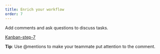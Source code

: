 ```yaml
---
title: Enrich your workflow
order: 7
---
```


Add comments and ask questions to discuss tasks.

[Kanban-step-7](howTo:Kanban-step-7)

**Tip**: Use @mentions to make your teammate put attention to the comment.
